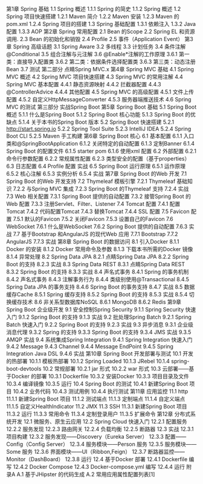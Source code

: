 第1章 Spring 基础
1.1 Spring 概述
1.1.1 Spring 的简史
1.1.2 Spring 概述
1.2 Spring 项目快速搭建
1.2.1 Maven 简介
1.2.2 Maven 安装
1.2.3 Maven 的pom.xml
1.2.4 Spring 项目的搭建
1.3 Spring 基础配置
1.3.1 依赖注入
1.3.2 Java 配置
1.3.3 AOP
第2章 Spring 常用配置
2.1 Bean 的Scope
2.2 Spring EL 和资源调用.
2.3 Bean 的初始化和销毁
2.4 Profile
2.5 事件（Application Event）
第3章 Spring 高级话题
3.1 Spring Aware
3.2 多线程
3.3 计划任务
3.4 条件注解@Conditional
3.5 组合注解与元注解
3.6 @Enable*注解的工作原理
3.6.1 第一类：直接导入配置类
3.6.2 第二类：依据条件选择配置类
3.6.3 第三类：动态注册Bean
3.7 测试
第二部分 点睛Spring MVC.x
第4章 Spring MVC 基础
4.1 Spring MVC 概述
4.2 Spring MVC 项目快速搭建
4.3 Spring MVC 的常用注解
4.4 Spring MVC 基本配置
4.4.1 静态资源映射
4.4.2 拦截器配置
4.4.3 @ControllerAdvice
4.4.4 其他配置
4.5 Spring MVC 的高级配置
4.5.1 文件上传配置
4.5.2 自定义HttpMessageConverter
4.5.3 服务器端推送技术
4.6 Spring MVC 的测试
第三部分 实战Spring Boot
第5章 Spring Boot 基础
5.1 Spring Boot 概述
5.1.1 什么是Spring Boot
5.1.2 Spring Boot 核心功能
5.1.3 Spring Boot 的优缺点
5.1.4 关于本书的Spring Boot 版本
5.2 Spring Boot 快速搭建
5.2.1 http://start.spring.io
5.2.2 Spring Tool Suite
5.2.3 IntelliJ IDEA
5.2.4 Spring Boot CLI
5.2.5 Maven 手工构建
第6章 Spring Boot 核心
6.1 基本配置
6.1.1 入口类和@SpringBootApplication
6.1.2 关闭特定的自动配置
6.1.3 定制Banner
6.1.4 Spring Boot 的配置文件
6.1.5 starter pom
6.1.6 使用xml 配置
6.2 外部配置
6.2.1 命令行参数配置
6.2.2 常规属性配置
6.2.3 类型安全的配置（基于properties）
6.3 日志配置
6.4 Profile 配置
实战
6.5 Spring Boot 运行原理
6.5.1 运作原理
6.5.2 核心注解
6.5.3 实例分析
6.5.4 实战
第7章 Spring Boot 的Web 开发
7.1 Spring Boot 的Web 开发支持
7.2 Thymeleaf 模板引擎
7.2.1 Thymeleaf 基础知识
7.2.2 与Spring MVC 集成
7.2.3 Spring Boot 的Thymeleaf 支持
7.2.4 实战
7.3 Web 相关配置
7.3.1 Spring Boot 提供的自动配置
7.3.2 接管Spring Boot 的Web 配置
7.3.3 注册Servlet、Filter、Listener
7.4 Tomcat 配置
7.4.1 配置Tomcat
7.4.2 代码配置Tomcat
7.4.3 替换Tomcat
7.4.4 SSL 配置
7.5 Favicon 配置
7.5.1 默认的Favicon
7.5.2 关闭Favicon
7.5.3 设置自己的Favicon
7.6 WebSocket
7.6.1 什么是WebSocket
7.6.2 Spring Boot 提供的自动配置
7.6.3 实战
7.7 基于Bootstrap 和AngularJS 的现代Web 应用
7.7.1 Bootstrap
7.7.2 AngularJS
7.7.3 实战
第8章 Spring Boot 的数据访问
8.1 引入Docker
8.1.1 Docker 的安装
8.1.2 Docker 常用命令及参数
8.1.3 下载本书所需的Docker 镜像
8.1.4 异常处理
8.2 Spring Data JPA
8.2.1 点睛Spring Data JPA
8.2.2 Spring Boot 的支持
8.2.3 实战
8.3 Spring Data REST
8.3.1 点睛Spring Data REST
8.3.2 Spring Boot 的支持
8.3.3 实战
8.4 声名式事务
8.4.1 Spring 的事务机制
8.4.2 声名式事务
8.4.3 注解事务行为
8.4.4 类级别使用@Transactional
8.4.5 Spring Data JPA 的事务支持
8.4.6 Spring Boot 的事务支持
8.4.7 实战
8.5 数据缓存Cache
8.5.1 Spring 缓存支持
8.5.2 Spring Boot 的支持
8.5.3 实战
8.5.4 切换缓存技术
8.6 非关系型数据库NoSQL
8.6.1 MongoDB
8.6.2 Redis
第9章 Spring Boot 企业级开发
9.1 安全控制Spring Security
9.1.1 Spring Security 快速入门
9.1.2 Spring Boot 的支持
9.1.3 实战
9.2 批处理Spring Batch
9.2.1 Spring Batch 快速入门
9.2.2 Spring Boot 的支持
9.2.3 实战
9.3 异步消息
9.3.1 企业级消息代理
9.3.2 Spring 的支持
9.3.3 Spring Boot 的支持
9.3.4 JMS 实战
9.3.5 AMQP 实战
9.4 系统集成Spring Integration
9.4.1 Spring Integration 快速入门
9.4.2 Message
9.4.3 Channel
9.4.4 Message EndPoint
9.4.5 Spring Integration Java DSL
9.4.6 实战
第10章 Spring Boot 开发部署与测试
10.1 开发的热部署
10.1.1 模板热部署
10.1.2 Spring Loaded
10.1.3 JRebel
10.1.4 spring-boot-devtools
10.2 常规部署
10.2.1 jar 形式
10.2.2 war 形式
10.3 云部署——基于Docker 的部署
10.3.1 Dockerfile
10.3.2 安装Docker
10.3.3 项目目录及文件
10.3.4 编译镜像
10.3.5 运行
10.4 Spring Boot 的测试
10.4.1 新建Spring Boot 项目
10.4.2 业务代码
10.4.3 测试用例
10.4.4 执行测试
第11章 应用监控
11.1 http
11.1.1 新建Spring Boot 项目
11.1.2 测试端点
11.1.3 定制端点
11.1.4 自定义端点
11.1.5 自定义HealthIndicator
11.2 JMX
11.3 SSH
11.3.1 新建Spring Boot 项目
11.3.2 运行
11.3.3 常用命令
11.3.4 定制登录用户
11.3.5 扩展命令
第12章 分布式系统开发
12.1 微服务、原生云应用
12.2 Spring Cloud 快速入门
12.2.1 配置服务
12.2.2 服务发现
12.2.3 路由网关
12.2.4 负载均衡
12.2.5 断路器
12.3 实战
12.3.1 项目构建
12.3.2 服务发现——Discovery（Eureka Server）
12.3.3 配置——Config（Config Server）
12.3.4 服务模块——Person 服务
12.3.5 服务模块——Some 服务
12.3.6 界面模块——UI（Ribbon,Feign）
12.3.7 断路器监控——Monitor（DashBoard）
12.3.8 运行
12.4 基于Docker 部署
12.4.1 Dockerfile 编写
12.4.2 Docker Compose
12.4.3 Docker-compose.yml 编写
12.4.4 运行
附录A
A.1 基于JHipster 的代码生成
A.2 常用应用属性配置列表[1] 
